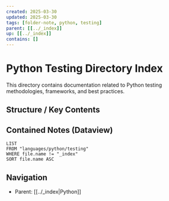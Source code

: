 ```yaml
---
created: 2025-03-30
updated: 2025-03-30
tags: [folder-note, python, testing]
parent: [[../_index]]
up: [[../_index]]
contains: []
---
```


# Python Testing Directory Index

This directory contains documentation related to Python testing methodologies, frameworks, and best practices.

## Structure / Key Contents

<!-- List important files once they are created -->

## Contained Notes (Dataview)

```dataview
LIST
FROM "languages/python/testing"
WHERE file.name != "_index"
SORT file.name ASC
```

## Navigation

- Parent: [[../_index|Python]]
